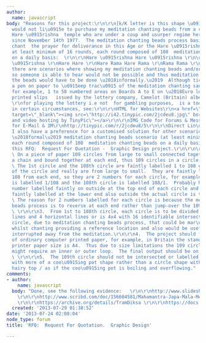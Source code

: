 ```yaml
---
author:
  name: javascript
body: "Reasons for this project:\r\n\r\n[k/K letter is this shape \u0915/\u0915]\r\n\r\nI
  would not li\u0915e to purchase my meditation chanting beads from a compromised
  Hare \u0915rishna  temple who are under a coup and usurper regime here in England
  since November 14th 1977.  The meditation chanting beads process basically is  to
  chant  the prayer for deliverance in this Age or the Hare \u0915rishna Maha-mantra
  at least minimum of 16 rounds, each round composed of 108  meditation chanting beads
  on a daily basis:  \r\n\r\nHare \u0915rishna Hare \u0915rishna \r\n\u0915rishna
  \u0915rishna \r\nHare Hare \r\nHare Rama Hare Rama \r\nRama Rama \r\nHare Hare \r\n\r\nAlso
  there are scenarios where showing my meditation chanting beads and/or audibly chanting
  so someone is able to hear would not be possible and thus meditation chanting sans
  the beads would have to be done \u2018informally.\u2019  Although tic\u0915ing with
  a pen on paper to \u0915eep trac\u0915 of the meditation chanting sans the beads,
  for example, 1 to 50 numbered areas on Boards A to E on \u2018Euro lottery\u2019
  printed slips   issued by the lottery company, Camelot (Britain) albeit not using
  \r\nfor playing the lottery i.e not  for gambling purposes,  is a tool-solution
  in certain circumstances, see:\r\n\r\nHTML for Websites\r\n<a href=\"http://tinypic.com?ref=2jcdeu8\"
  target=\"_blank\"><img src=\"http://i42.tinypic.com/2jcdeu8.jpg\" border=\"0\" alt=\"Image
  and video hosting by TinyPic\"></a>\r\n\r\nIMG Code for Forums & Message Boards\r\n[IMG]http://i42.tinypic.com/2jcdeu8.jpg[/IMG]\r\n\r\nURL
  for E-Mail & IM\r\nhttp://tinypic.com/r/2jcdeu8/5\r\n\r\nDirect Lin\u0915 for Layouts\r\nhttp://i42.tinypic.com/2jcdeu8.jpg\r\n\r\n--
  I also have a preference for a customised solution for other scenarios, for example,
  \u2018formal\u2019 meditation chanting beads scenario (at least minimum of 16 rounds,
  each round composed of 108  meditation chanting beads on a daily basis)  therefore
  this RFQ:  Request For Quotation -  Graphic Design project.\r\n\r\n\r\nProject itself:\r\n\r\n1.
  \ On a piece of paper 109 circles from large to small connected together as if on
  a chain and bound together at each end, thus 109 circles in a circle.  \r\n\r\n2.
  \ The 1st circle and the 108th circle are faintly labelled 1 to 108 on the outside
  of the circle and really are from large to small.  They are faintly labelled 1 to
  108 from each end, so they are 2 numbers for each circle, for example, 1st circle
  is labelled 1/108 and the 108th circle is labelled 108/1.  Probably having the 1st
  number labelled faintly on outside at the top end of each circle and the 2nd number
  faintly labelled at the lower end also outside the actual circle is the solution.
  \ The reason for 2 numbers labelled for each circle is because the meditation chanting
  beads process is to reverse at each end rather than jump-over the 109th circle.
  \ \r\n\r\n3.  From 1st to 108th circle, each circle is to be divided with 4 vertical
  lines and 4 horizontal lines or is 4x4 with 16 identifiable intersections on each
  circle, due to meditation chanting beads process, that could be mar\u0915ed by me
  whilst chanting providing a reference location and also would be useful if I am
  interrupted away from the meditation.\r\n\r\n4.  The project should fit a sheet
  of ordinary computer printed paper, for example, in Britain the standard computer
  printer paper size is A4.  Thus due to size limitations the 109 circle in a circle
  might require an inner or outer loop.  The final output should be on a PDF file.
  \ \r\n\r\n5.  The 109th circle should not be intersected or labelled, simply shaded
  with more of a coo\u0915ing pot shape rather than a circle shape with some bushy
  hairy top / as if the coo\u0915ing pot is boiling and overflowing."
comments:
- author:
    name: javascript
  body: "Done, see the following evidence:   \r\n\r\nhttp://www.slideshare.net/TramDiksa/japamala3
    \r\n\r\nhttp://www.scribd.com/doc/156604581/Mahamantra-Japa-Mala-Meditation-Chanting
    \r\n\r\nhttps://archive.org/details/TramDiksa \r\n\r\nhttps://docs.google.com/file/d/0B8osQr0QBsZ8Zmk0UVVqclp6cGc/edit?usp=sharing "
  created: '2013-07-29 01:38:52'
date: '2013-07-24 02:08:04'
node_type: forum
title: 'RFQ:  Request For Quotation.  Graphic Design'

---
```

